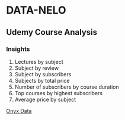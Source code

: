 # DATA-NELO
## Udemy Course Analysis
### Insights

1. Lectures by subject
2. Subject by review
3. Subject by subscribers
4. Subjects by total price
5. Number of subscribers by course duration
6. Top courses by highest subscribers
7. Average price by subject

[Onyx Data](https://www.linkedin.com/posts/onyxdata_onyx-data-datadna-challenge-january-2024-activity-7147496701396733952-edcF?utm_source=share&utm_medium=member_desktop)


